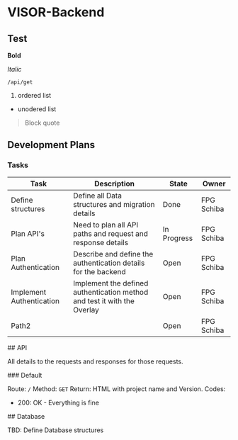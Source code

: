 # VISOR-Backend

## Test
**Bold**

*Italic*

`/api/get`

1. ordered list

+ unodered list


> Block quote

## Development Plans

### Tasks
| Task | Description | State | Owner |
|------|-------------|-------|-------|
| Define structures | Define all Data structures and migration details | Done | FPG Schiba |
| Plan API's | Need to plan all API paths and request and response details | In Progress | FPG Schiba |
| Plan Authentication | Describe and define the authentication details for the backend | Open | FPG Schiba |
| Implement Authentication | Implement the defined authentication method and test it with the Overlay | Open | FPG Schiba |
| Path2 |  | Open | FPG Schiba |

## API

All details to the requests and responses for those requests.

### Default

Route: `/`
Method: `GET`
Return: HTML with project name and Version.
Codes:
+ 200: OK - Everything is fine

## Database

TBD: Define Database structures
